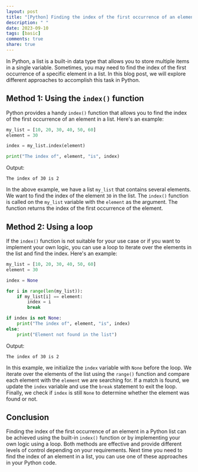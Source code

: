 ```yaml
---
layout: post
title: "[Python] Finding the index of the first occurrence of an element in a Python list"
description: " "
date: 2023-09-10
tags: [basic]
comments: true
share: true
---
```


In Python, a list is a built-in data type that allows you to store multiple items in a single variable. Sometimes, you may need to find the index of the first occurrence of a specific element in a list. In this blog post, we will explore different approaches to accomplish this task in Python.

## Method 1: Using the `index()` function

Python provides a handy `index()` function that allows you to find the index of the first occurrence of an element in a list. Here's an example:

```python
my_list = [10, 20, 30, 40, 50, 60]
element = 30

index = my_list.index(element)

print("The index of", element, "is", index)
```

Output:
```
The index of 30 is 2
```

In the above example, we have a list `my_list` that contains several elements. We want to find the index of the element `30` in the list. The `index()` function is called on the `my_list` variable with the `element` as the argument. The function returns the index of the first occurrence of the element.

## Method 2: Using a loop

If the `index()` function is not suitable for your use case or if you want to implement your own logic, you can use a loop to iterate over the elements in the list and find the index. Here's an example:

```python
my_list = [10, 20, 30, 40, 50, 60]
element = 30

index = None

for i in range(len(my_list)):
    if my_list[i] == element:
        index = i
        break

if index is not None:
    print("The index of", element, "is", index)
else:
    print("Element not found in the list")
```

Output:
```
The index of 30 is 2
```

In this example, we initialize the `index` variable with `None` before the loop. We iterate over the elements of the list using the `range()` function and compare each element with the `element` we are searching for. If a match is found, we update the `index` variable and use the `break` statement to exit the loop. Finally, we check if `index` is still `None` to determine whether the element was found or not.

## Conclusion

Finding the index of the first occurrence of an element in a Python list can be achieved using the built-in `index()` function or by implementing your own logic using a loop. Both methods are effective and provide different levels of control depending on your requirements. Next time you need to find the index of an element in a list, you can use one of these approaches in your Python code.